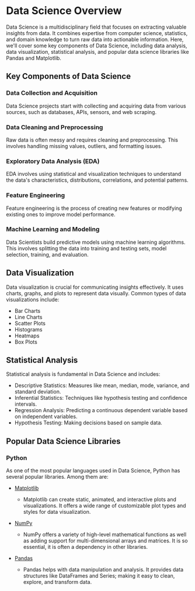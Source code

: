# Data Science Overview

Data Science is a multidisciplinary field that focuses on extracting valuable insights from data. It combines expertise from computer science, statistics, and domain knowledge to turn raw data into actionable information. Here, we'll cover some key components of Data Science, including data analysis, data visualization, statistical analysis, and popular data science libraries like Pandas and Matplotlib.

## Key Components of Data Science

### Data Collection and Acquisition

Data Science projects start with collecting and acquiring data from various sources, such as databases, APIs, sensors, and web scraping.

### Data Cleaning and Preprocessing

Raw data is often messy and requires cleaning and preprocessing. This involves handling missing values, outliers, and formatting issues.

### Exploratory Data Analysis (EDA)

EDA involves using statistical and visualization techniques to understand the data's characteristics, distributions, correlations, and potential patterns.

### Feature Engineering

Feature engineering is the process of creating new features or modifying existing ones to improve model performance.

### Machine Learning and Modeling

Data Scientists build predictive models using machine learning algorithms. This involves splitting the data into training and testing sets, model selection, training, and evaluation.

## Data Visualization

Data visualization is crucial for communicating insights effectively. It uses charts, graphs, and plots to represent data visually. Common types of data visualizations include:

- Bar Charts
- Line Charts
- Scatter Plots
- Histograms
- Heatmaps
- Box Plots

## Statistical Analysis

Statistical analysis is fundamental in Data Science and includes:

- Descriptive Statistics: Measures like mean, median, mode, variance, and standard deviation.
- Inferential Statistics: Techniques like hypothesis testing and confidence intervals.
- Regression Analysis: Predicting a continuous dependent variable based on independent variables.
- Hypothesis Testing: Making decisions based on sample data.

## Popular Data Science Libraries

### Python

As one of the most popular languages used in Data Science, Python has several popular libraries. Among them are:

- [Matplotlib](https://github.com/matplotlib/matplotlib)
  - Matplotlib can create static, animated, and interactive plots and visualizations. It offers a wide range of customizable plot types and styles for data visualization.

- [NumPy](https://github.com/numpy/numpy)
  - NumPy offers a variety of high-level mathematical functions as well as adding support for multi-dimensional arrays and matrices. It is so essential, it is often a dependency in other libraries.

- [Pandas](https://github.com/pandas-dev/pandas)
  - Pandas helps with data manipulation and analysis. It provides data structures like DataFrames and Series; making it easy to clean, explore, and transform data.
